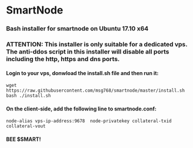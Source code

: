 # SmartNode
### Bash installer for smartnode on Ubuntu 17.10 x64
### ATTENTION: This installer is only suitable for a dedicated vps. The anti-ddos script in this installer will disable all ports including the http, https and dns ports.

#### Login to your vps, donwload the install.sh file and then run it:
```
wget https://raw.githubusercontent.com/msg768/smartnode/master/install.sh
bash ./install.sh
```

#### On the client-side, add the following line to smartnode.conf:
```
node-alias vps-ip-address:9678	node-privatekey collateral-txid collateral-vout
```

#### BEE $SMART!
